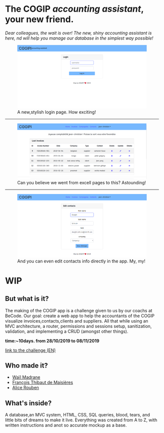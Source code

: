 # The COGIP _accounting assistant_, your new friend.

_Dear colleagues, the wait is over! The new, shiny accounting assistant is here, nd will help you manage our database in the simplest way possible!_

<figure>
    <img src="/assets/img/login.png" alt="login page example">
    <figcaption>A new,stylish login page. How exciting!</figcaption>
</figure>

---

<figure>
    <img src="/assets/img/invoices.png" alt="a clear list of all our invoices">
    <figcaption>Can you believe we went from excell pages to this? Astounding!</figcaption>
</figure>

---

<figure>
    <img src="/assets/img/contact-edit.png" alt="editing a contact info">
    <figcaption>And you can even edit contacts info directly in the app. My, my!</figcaption>
</figure>

# WIP

## But what is it?

The making of the COGIP app is a challenge given to us by our coachs at BeCode. Our goal: create a web app to help the accountants of the COGIP visualize invoices,contacts,clients and suppliers. All that while using an MVC architecture, a router, permissions and sessions setup, sanitization, validation, and implementing a CRUD (amongst other things). 

**time:~10days. from 28/10/2019 to 08/11/2019**

[link to the challenge (EN)](https://github.com/becodeorg/BXL-Johnson-4.14/tree/master/06-PHP/cogip)


## Who made it?

* [Waïl Madrane](https://github.com/wailmadrane)
* [François Thibaut de Maisières](https://github.com/FrancoisTM)
* [Alice Rouben](https://github.com/Frankiethezombie)


## What's inside?

A database,an MVC system, HTML, CSS, SQL queries, blood, tears, and little bits of dreams to make it live. Everything was created from A to Z, with written instructions and anot so accurate mockup as a base. 
